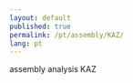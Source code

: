 ```yaml
---
layout: default
published: true
permalink: /pt/assembly/KAZ/
lang: pt
---
```


assembly analysis KAZ
